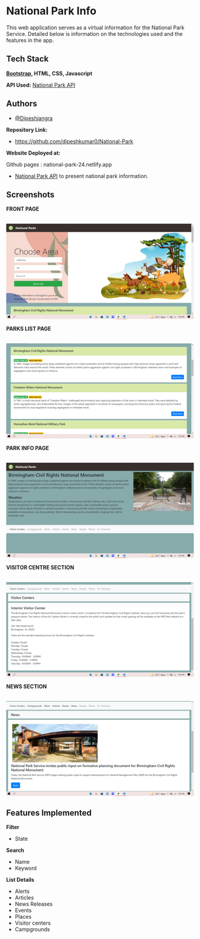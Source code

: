 
# National Park Info


This web application serves as a virtual information for the National Park Service. Detailed below is information on the technologies used and the features in the app.


## Tech Stack

**[Bootstrap](https://getbootstrap.com/), HTML, CSS, Javascript**

**API Used:** [National Park API](https://www.nps.gov/subjects/developer/api-documentation.htm#/)




## Authors

- [@Dipeshjangra](https://github.com/dipeshkumar0)

**Repository Link:** 

- https://github.com/dipeshkumar0/National-Park

**Website Deployed at:**

Github pages : national-park-24.netlify.app

- [National Park API](https://www.nps.gov/subjects/developer/api-documentation.htm#/) to present national park information.
## Screenshots

**FRONT PAGE**

<br><img src="ss1.png" /><br />

**PARKS LIST PAGE**

<br><img src="ss2.png" /><br />

**PARK INFO PAGE**

<br><img src="ss3.png" /><br />

**VISITOR CENTRE SECTION**

<br><img src="ss4.png" /><br />

**NEWS SECTION**

<br><img src="ss5.png" /><br />
## Features Implemented

 **Filter**
- State
 
 **Search**
- Name
- Keyword
 
 **List Details**
- Alerts
- Articles
- News Releases
- Events
- Places
- Visitor centers
- Campgrounds




